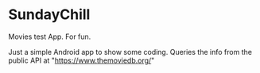 # SundayChill
Movies test App. For fun. 

Just a simple Android app to show some coding. Queries the info from the public API at "https://www.themoviedb.org/"
